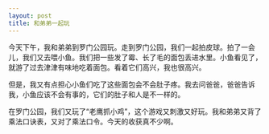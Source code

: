 ```yaml
---
layout: post
title: 和弟弟一起玩
---
```



今天下午，我和弟弟到罗门公园玩。走到罗门公园，我们一起拍皮球。拍了一会儿，我们又去喂小鱼。我们把一些发了霉、长了毛的面包丢进水里。小鱼看见了，就游了过去津津有味地吃着面包。看着它们高兴，我也很高兴。

但是，我又有点担心小鱼们吃了这些面包会不会肚子疼。我去问爸爸，爸爸告诉我，小鱼应该不会有事的，它们的肚子和人是不一样的。

在罗门公园，我们又玩了“老鹰抓小鸡”，这个游戏又刺激又好玩。我和弟弟又背了乘法口诀表，又对了乘法口令。今天的收获真不少啊。
